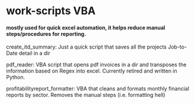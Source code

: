 # work-scripts VBA

#### mostly used for quick excel automation, it helps reduce manual steps/procedures for reporting.

create_itd_summary: Just a quick script that saves all the projects Job-to-Date detail in a dir

pdf_reader: VBA script that opens pdf invoices in a dir and transposes the information based on Regex into excel. Currently retired and written in Python.

profitabilityreport_formatter: VBA that cleans and formats monthly financial reports by sector. Removes the manual steps (i.e. formatting hell) 
